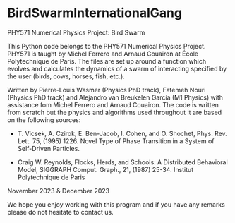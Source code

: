 # BirdSwarmInternationalGang
PHY571 Numerical Physics Project:  Bird Swarm

This Python code belongs to the PHY571 Numerical Physics Project. 
PHY571 is taught by Michel Ferrero and Arnaud Couairon at École Polytechnique de Paris.
The files are set up around a function which evolves  and calculates the dynamics of a swarm of interacting specified by the user (birds, cows, horses, fish, etc.).

Written by Pierre-Louis Wasmer (Physics PhD track), Fatemeh Nouri (Physics PhD track) and Alejandro van Breukelen García (M1 Physics) with assistance fom Michel Ferrero and Arnaud Couairon.
The code is written from scratch but the physics and algorithms used throughout it are based on the following sources:

-  T. Vicsek, A. Czirok, E. Ben-Jacob, I. Cohen, and O. Shochet, Phys. Rev. Lett. 75, (1995) 1226. Novel Type of Phase Transition in a System of Self-Driven Particles.
  
-  Craig W. Reynolds, Flocks, Herds, and Schools: A Distributed Behavioral Model, SIGGRAPH Comput. Graph., 21, (1987) 25-34.
  Institut Polytechnique de Paris
  
November 2023 & December 2023

We hope you enjoy working with this program and if you have any remarks please do not hesitate to contact us.

